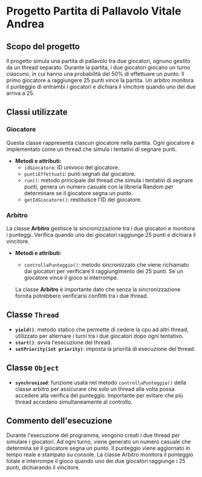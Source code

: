 # Progetto Partita di Pallavolo Vitale Andrea

## Scopo del progetto
Il progetto simula una partita di pallavolo tra due giocatori, ognuno gestito da un thread separato. Durante la partita, i due giocatori giocano un turno ciascuno, in cui hanno una probabilità del 50% di effettuare un punto. Il primo giocatore a raggiungere 25 punti vince la partita. Un arbitro monitora il punteggio di entrambi i giocatori e dichiara il vincitore quando uno dei due arriva a 25.

## Classi utilizzate

### Giocatore
Questa classe rappresenta ciascun giocatore nella partita. Ogni giocatore è implementato come un thread che simula i tentativi di segnare punti.

- **Metodi e attributi:**
  - `idGiocatore`: ID univoco del giocatore.
  - `puntiEffettuati`: punti segnati dal giocatore.
  - `run()`: metodo principale del thread che simula i tentativi di segnare punti, genera un numero casuale con la libreria Random per determinare se il giocatore segna un punto.
  - `getIdGiocatore()`: restituisce l'ID del giocatore.

### Arbitro
La classe **Arbitro** gestisce la sincronizzazione tra i due giocatori e monitora i punteggi. Verifica quando uno dei giocatori raggiunge 25 punti e dichiara il vincitore.

- **Metodi e attributi:**
  - `controllaPunteggio()`: metodo sincronizzato che viene richiamato dai giocatori per verificare il raggiungimento dei 25 punti. Se un giocatore vince il gioco si interrompe.
  
  La classe **Arbitro** è importante dato che senza la sincronizzazione fornita potrebbero verificarsi conflitti tra i due thread.

## Classe `Thread`

- **`yield()`**: metodo statico che permette di cedere la cpu ad altri thread, utilizzato per alternare i turni tra i due giocatori dopo ogni tentativo.
- **`start()`**: avvia l'esecuzione del thread.
- **`setPriority(int priority)`**: imposta la priorità di esecuzione del thread.

## Classe `Object`

- **`synchronized`**: funzione usata nel metodo `controllaPunteggio()` della classe arbitro per assicurare che solo un thread alla volta possa accedere alla verifica del punteggio. Importante per evitare che più thread accedano simultaneamente al controllo.

## Commento dell'esecuzione
Durante l'esecuzione del programma, vengono creati i due thread per simulare i giocatori. Ad ogni turno, viene generato un numero casuale che determina se il giocatore segna un punto. Il punteggio viene aggiornato in tempo reale e stampato su console. La classe Arbitro monitora il punteggio totale e interrompe il gioco quando uno dei due giocatori raggiunge i 25 punti, dichiarando il vincitore.
